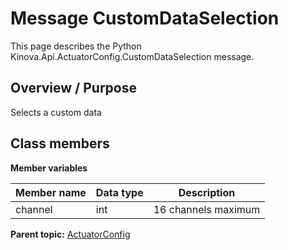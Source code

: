 # Message CustomDataSelection

This page describes the Python Kinova.Api.ActuatorConfig.CustomDataSelection message.

## Overview / Purpose

Selects a custom data

## Class members

 **Member variables** 

|Member name|Data type|Description|
|-----------|---------|-----------|
|channel|int|16 channels maximum|

**Parent topic:** [ActuatorConfig](../references/summary_ActuatorConfig.md)

